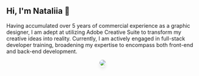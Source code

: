 ## Hi, I'm Nataliia 👋

Having accumulated over 5 years of commercial experience as a graphic designer, I am adept at utilizing Adobe Creative Suite to transform my creative ideas into reality. Currently, I am actively engaged in full-stack developer training, broadening my expertise to encompass both front-end and back-end development.

<p style="text-align: center;">
   <a href="https://www.linkedin.com/in/nataliia-h-833b06105/" style="border-radius: 8px; box-shadow: 0px 4px 8px rgba(0, 0, 0, 0.1); transition: all 0.3s ease;">
       <img src="https://img.shields.io/badge/linkedin-%230077B5.svg?&style=for-the-badge&logo=linkedin&logoColor=white" style="border-radius: 8px;"/>
   </a>
</p>



<!--
**nataliiahodnia/nataliiahodnia** is a ✨ _special_ ✨ repository because its `README.md` (this file) appears on your GitHub profile.

Here are some ideas to get you started:

- 🔭 I’m currently working on ...
- 🌱 I’m currently learning ...
- 👯 I’m looking to collaborate on ...
- 🤔 I’m looking for help with ...
- 💬 Ask me about ...
- 📫 How to reach me: ...
- 😄 Pronouns: ...
- ⚡ Fun fact: ...
-->
